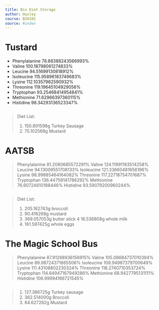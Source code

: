 ```yaml
---
title: Bio Diet Storage 
author: Huxley 
course: BIO101
source: #index
---
```



# Tustard 
- Phenylalanine 78.88388243566993%
- Valine 100.18798061274833%
- Leucine 94.51699130818912%
- Isoleucine 115.95896183749683%
- Lysine 112.10357982590932%
- Threonine 119.19645104929056%
- Tryptophan 93.25468414954841%
- Methionine 71.62966397360115%
- Histidine 98.34293136523347%
```
```
> Diet List:
> 1. 150.891598g Turkey Sausage
> 2. 75.102569g Mustard

# AATSB
> Phenylalanine 81.2080685572291%
Valine 124.11991193514258%
Leucine 94.13009551708133%
Isoleucine 121.33660481656196%
Lysine 98.99885464164082%
Threonine 117.22718754701687%
Tryptophan 136.44759141786292%
Methionine 76.60724610188446%
Histidine 93.59079200960244%
```
```
> Diet List:
> 1. 205.162743g broccoli
> 2. 90.416268g mustard
> 3. 369.057053g butter stick
> 4 16.536808g whole milk
> 5. 161.597425g whole eggs


# The Magic School Bus
> Phenylalanine 87.91268936156915%
Valine 105.08684737010394%
Leucine 89.98724371665506%
Isoleucine 109.94987379700649%
Lysine 111.43108802230324%
Threonine 118.2740710353724%
Tryptophan 114.84947167949286%
Methionine 68.9427795131111%
Histidine 106.99994166721545%
```
```
> 1. 127.386725g Turkey sausage
> 2. 362.514000g Broccoli
> 3. 84.627282g Mustard















